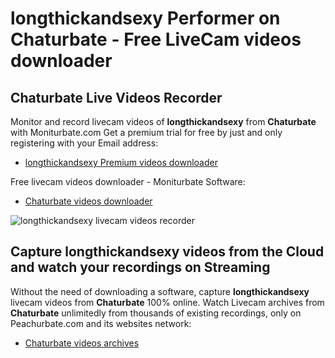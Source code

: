 # longthickandsexy Performer on Chaturbate - Free LiveCam videos downloader

## Chaturbate Live Videos Recorder

Monitor and record livecam videos of **longthickandsexy** from **Chaturbate** with Moniturbate.com
Get a premium trial for free by just and only registering with your Email address:
* [longthickandsexy Premium videos downloader](https://moniturbate.com/request-demo-licence-key.html)

Free livecam videos downloader - Moniturbate Software:
* [Chaturbate videos downloader](https://moniturbate.com/moniturbate-download-software.html)

![longthickandsexy livecam videos recorder](https://peachurnet.com/templates/moniturbate-software.png)


## Capture longthickandsexy videos from the Cloud and watch your recordings on Streaming

Without the need of downloading a software, capture **longthickandsexy** livecam videos from **Chaturbate** 100% online.
Watch Livecam archives from **Chaturbate** unlimitedly from thousands of existing recordings, only on Peachurbate.com and its websites network:
* [Chaturbate videos archives](https://peachurnet.com/)